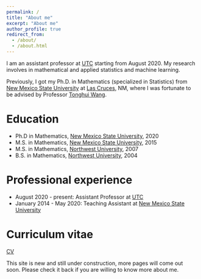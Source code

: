 ```yaml
---
permalink: /
title: "About me"
excerpt: "About me"
author_profile: true
redirect_from: 
  - /about/
  - /about.html
---
```


I am an assistant professor at  [UTC](https://www.utc.edu/) starting from August 2020. My research involves in mathematical and applied statistics and machine learning.

Previously, I got my Ph.D. in Mathematics (specialized in Statistics) from  [New Mexico State University](https://www.nmsu.edu/) at [Las Cruces](https://www.las-cruces.org/), NM, where I was fortunate to be advised by Professor  [Tonghui Wang](https://math.nmsu.edu/tenure-track-faculty/name/tonghui-tony-wang/). 


Education
======


* Ph.D in Mathematics, [New Mexico State University](www.nmsu.edu), 2020
* M.S. in Mathematics, [New Mexico State University](www.nmsu.edu), 2015
* M.S. in Mathematics, [Northwest University](www.nwu.edu.cn), 2007
* B.S. in Mathematics, [Northwest University](www.nwu.edu.cn), 2004

Professional experience
======
* August 2020 - present: Assistant Professor at [UTC](www.utc.edu) 
* January 2014 - May 2020: Teaching Assistant at [ New Mexico State University](www.nmsu.edu)
  



  
Curriculum vitae
======
[CV](https://ziwei-utc.github.io/files/ziweiCV.pdf)


This site is new and still under construction, more pages will come out soon. Please check it back if you are willing to know more about me.


